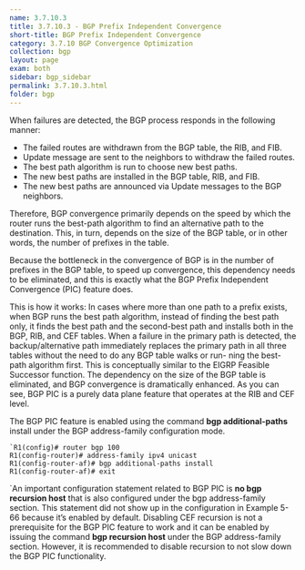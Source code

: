 ```yaml
---
name: 3.7.10.3
title: 3.7.10.3 - BGP Prefix Independent Convergence
short-title: BGP Prefix Independent Convergence
category: 3.7.10 BGP Convergence Optimization
collection: bgp
layout: page
exam: both
sidebar: bgp_sidebar
permalink: 3.7.10.3.html
folder: bgp
---
```

When failures are detected, the BGP process responds in the following manner:
- The failed routes are withdrawn from the BGP table, the RIB, and FIB.
- Update message are sent to the neighbors to withdraw the failed routes.
- The best path algorithm is run to choose new best paths.
- The new best paths are installed in the BGP table, RIB, and FIB.
- The new best paths are announced via Update messages to the BGP neighbors.

Therefore, BGP convergence primarily depends on the speed by which the router runs the best-path algorithm to find an alternative path to the destination. This, in turn, depends on the size of the BGP table, or in other words, the number of prefixes in the table.

Because the bottleneck in the convergence of BGP is in the number of prefixes in the BGP table, to speed up convergence, this dependency needs to be eliminated, and this is exactly what the BGP Prefix Independent Convergence (PIC) feature does.

This is how it works: In cases where more than one path to a prefix exists, when BGP runs the best path algorithm, instead of finding the best path only, it finds the best path and the second-best path and installs both in the BGP, RIB, and CEF tables. When a failure in the primary path is detected, the backup/alternative path immediately replaces the primary path in all three tables without the need to do any BGP table walks or run- ning the best-path algorithm first. This is conceptually similar to the EIGRP Feasible Successor function. The dependency on the size of the BGP table is eliminated, and BGP convergence is dramatically enhanced. As you can see, BGP PIC is a purely data plane feature that operates at the RIB and CEF level.

The BGP PIC feature is enabled using the command **bgp additional-paths** install under the BGP address-family configuration mode.
```
`R1(config)# router bgp 100
R1(config-router)# address-family ipv4 unicast
R1(config-router-af)# bgp additional-paths install
R1(config-router-af)# exit
```
`An important configuration statement related to BGP PIC is **no bgp recursion host** that is also configured under the bgp address-family section. This statement did not show up in the configuration in Example 5-66 because it’s enabled by default. Disabling CEF recursion is not a prerequisite for the BGP PIC feature to work and it can be enabled by issuing the command **bgp recursion host** under the BGP address-family section. However, it is recommended to disable recursion to not slow down the BGP PIC functionality.
